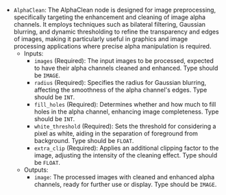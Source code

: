 - `AlphaClean`: The AlphaClean node is designed for image preprocessing, specifically targeting the enhancement and cleaning of image alpha channels. It employs techniques such as bilateral filtering, Gaussian blurring, and dynamic thresholding to refine the transparency and edges of images, making it particularly useful in graphics and image processing applications where precise alpha manipulation is required.
    - Inputs:
        - `images` (Required): The input images to be processed, expected to have their alpha channels cleaned and enhanced. Type should be `IMAGE`.
        - `radius` (Required): Specifies the radius for Gaussian blurring, affecting the smoothness of the alpha channel's edges. Type should be `INT`.
        - `fill_holes` (Required): Determines whether and how much to fill holes in the alpha channel, enhancing image completeness. Type should be `INT`.
        - `white_threshold` (Required): Sets the threshold for considering a pixel as white, aiding in the separation of foreground from background. Type should be `FLOAT`.
        - `extra_clip` (Required): Applies an additional clipping factor to the image, adjusting the intensity of the cleaning effect. Type should be `FLOAT`.
    - Outputs:
        - `image`: The processed images with cleaned and enhanced alpha channels, ready for further use or display. Type should be `IMAGE`.
